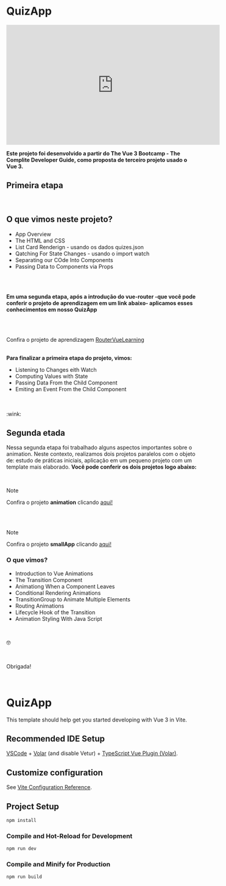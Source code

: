 # QuizApp

<iframe width="560" height="315" src="https://www.youtube.com/embed/Xo1zjRJmMyg?si=QNKmsAMLJducdzsX" frameborder="0" allowfullscreen></iframe>


**Este projeto foi desenvolvido a partir do The Vue 3 Bootcamp - The Complite Developer Guide, como proposta de terceiro projeto usado o Vue 3.**

## Primeira etapa

<br>

## O que vimos neste projeto?
- App Overview
- The HTML and CSS
- List Card Renderign - usando os dados quizes.json
- Qatching For State Changes - usando o import watch
- Separating our COde Into Components
- Passing Data to Components via Props

<br>
<br>

**Em uma segunda etapa, após a introdução do vue-router -que você pode conferir o projeto de aprendizagem em um link abaixo- aplicamos esses conhecimentos em nosso QuizApp**

<br>
<br>

Confira o projeto de aprendizagem [RouterVueLearning](https://github.com/AmandaMatar/RouterVueLearning)
<br>
<br>

**Para finalizar a primeira etapa do projeto, vimos:**
- Listening to Changes eith Watch
- Computing Values with State
- Passing Data From the Child Component
- Emiting an Event From the Child Component

<br>
<br>
 :wink:

## Segunda etada

Nessa segunda etapa foi trabalhado alguns aspectos importantes sobre o animation. Neste contexto, realizamos dois projetos paralelos com o objeto de: estudo de práticas iniciais, aplicação em um pequeno projeto com um template mais elaborado. **Você pode conferir os dois projetos logo abaixo:**

 <br>

> [!NOTE]
> Confira o projeto **animation** clicando [aqui!](https://github.com/AmandaMatar/animation)

<br>
<br>

> [!NOTE]
> Confira o projeto **smallApp** clicando [aqui!](https://github.com/AmandaMatar/smallApp)

### O que vimos?

- Introduction to Vue Animations
- The Transition Component
- Animationg When a Component Leaves
- Conditional Rendering Animations
- TransitionGroup to Animate Multiple Elements
- Routing Animations
- Lifecycle Hook of the Transition
- Animation Styling With Java Script

 <br>

:nerd_face:

 <br>

 Obrigada!

 <br>
 
 
# QuizApp

This template should help get you started developing with Vue 3 in Vite.

## Recommended IDE Setup

[VSCode](https://code.visualstudio.com/) + [Volar](https://marketplace.visualstudio.com/items?itemName=Vue.volar) (and disable Vetur) + [TypeScript Vue Plugin (Volar)](https://marketplace.visualstudio.com/items?itemName=Vue.vscode-typescript-vue-plugin).

## Customize configuration

See [Vite Configuration Reference](https://vitejs.dev/config/).

## Project Setup

```sh
npm install
```

### Compile and Hot-Reload for Development

```sh
npm run dev
```

### Compile and Minify for Production

```sh
npm run build
```
